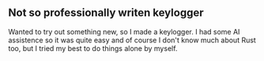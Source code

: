 ## Not so professionally writen keylogger
Wanted to try out something new, so I made a keylogger. I had some AI assistence so it was quite easy and of course I don't know much about Rust too, but I tried my best to do things alone by myself.
